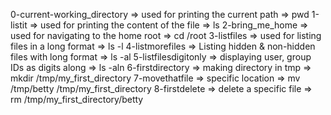 0-current-working_directory => used for printing the current path => pwd
1-listit => used for printing the content of the file => ls
2-bring_me_home => used for navigating to the home root => cd /root
3-listfiles => used for listing files in a long format => ls -l
4-listmorefiles => Listing hidden & non-hidden files with long format => ls -al 5-listfilesdigitonly => displaying user, group IDs as digits along => ls -aln
6-firstdirectory => making directory in tmp => mkdir /tmp/my_first_directory
7-movethatfile => specific location => mv /tmp/betty /tmp/my_first_directory
8-firstdelete => delete a specific file => rm /tmp/my_first_directory/betty
